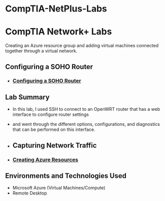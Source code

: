 # CompTIA-NetPlus-Labs

<h1>CompTIA Network+ Labs</h1>
Creating an Azure resource group and adding virtual machines connected together through a virtual network. <br />


<h2>Configuring a SOHO Router</h2>

- ### [Configuring a SOHO Router](https://youtu.be/klZqPhz97lU?si=oPs6IjTPHWI5errZ)

<h2>Lab Summary</h2>

- In this lab, I used SSH to connect to an OpenWRT router that has a web interface to configure router settings
- and went through the different options, configurations, and diagnostics that can be performed on this interface.

- <h2>Capturing Network Traffic</h2>

- ### [Creating Azure Resources](https://youtu.be/shyzLqL1awA?si=btc8YfPTrwYpb0um)

<h2>Environments and Technologies Used</h2>

- Microsoft Azure (Virtual Machines/Compute)
- Remote Desktop
